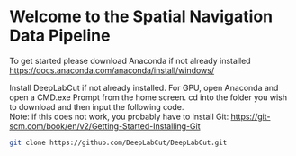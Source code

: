 # Welcome to the Spatial Navigation Data Pipeline
To get started please download Anaconda if not already installed   
https://docs.anaconda.com/anaconda/install/windows/ 

  
Install DeepLabCut if not already installed. For GPU, open Anaconda and open a CMD.exe Prompt from the home screen. cd into the folder you wish to download and then input the following code.   
Note: if this does not work, you probably have to install Git: https://git-scm.com/book/en/v2/Getting-Started-Installing-Git
  
```bash 
git clone https://github.com/DeepLabCut/DeepLabCut.git
```
